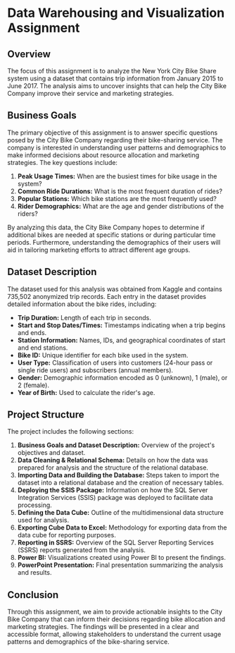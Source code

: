# Data Warehousing and Visualization Assignment

## Overview

The focus of this assignment is to analyze the New York City Bike Share system using a dataset that contains trip information from January 2015 to June 2017. The analysis aims to uncover insights that can help the City Bike Company improve their service and marketing strategies.

## Business Goals

The primary objective of this assignment is to answer specific questions posed by the City Bike Company regarding their bike-sharing service. The company is interested in understanding user patterns and demographics to make informed decisions about resource allocation and marketing strategies. The key questions include:

1. **Peak Usage Times:** When are the busiest times for bike usage in the system?
2. **Common Ride Durations:** What is the most frequent duration of rides?
3. **Popular Stations:** Which bike stations are the most frequently used?
4. **Rider Demographics:** What are the age and gender distributions of the riders?

By analyzing this data, the City Bike Company hopes to determine if additional bikes are needed at specific stations or during particular time periods. Furthermore, understanding the demographics of their users will aid in tailoring marketing efforts to attract different age groups.

## Dataset Description

The dataset used for this analysis was obtained from Kaggle and contains 735,502 anonymized trip records. Each entry in the dataset provides detailed information about the bike rides, including:

- **Trip Duration:** Length of each trip in seconds.
- **Start and Stop Dates/Times:** Timestamps indicating when a trip begins and ends.
- **Station Information:** Names, IDs, and geographical coordinates of start and end stations.
- **Bike ID:** Unique identifier for each bike used in the system.
- **User Type:** Classification of users into customers (24-hour pass or single ride users) and subscribers (annual members).
- **Gender:** Demographic information encoded as 0 (unknown), 1 (male), or 2 (female).
- **Year of Birth:** Used to calculate the rider's age.

## Project Structure

The project includes the following sections:

1. **Business Goals and Dataset Description:** Overview of the project's objectives and dataset.
2. **Data Cleaning & Relational Schema:** Details on how the data was prepared for analysis and the structure of the relational database.
3. **Importing Data and Building the Database:** Steps taken to import the dataset into a relational database and the creation of necessary tables.
4. **Deploying the SSIS Package:** Information on how the SQL Server Integration Services (SSIS) package was deployed to facilitate data processing.
5. **Defining the Data Cube:** Outline of the multidimensional data structure used for analysis.
6. **Exporting Cube Data to Excel:** Methodology for exporting data from the data cube for reporting purposes.
7. **Reporting in SSRS:** Overview of the SQL Server Reporting Services (SSRS) reports generated from the analysis.
8. **Power BI:** Visualizations created using Power BI to present the findings.
9. **PowerPoint Presentation:** Final presentation summarizing the analysis and results.

## Conclusion

Through this assignment, we aim to provide actionable insights to the City Bike Company that can inform their decisions regarding bike allocation and marketing strategies. The findings will be presented in a clear and accessible format, allowing stakeholders to understand the current usage patterns and demographics of the bike-sharing service.
